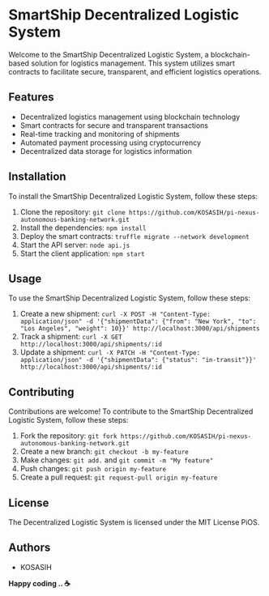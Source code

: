# SmartShip Decentralized Logistic System

Welcome to the SmartShip Decentralized Logistic System, a blockchain-based solution for logistics management. This system utilizes smart contracts to facilitate secure, transparent, and efficient logistics operations.

## Features

* Decentralized logistics management using blockchain technology
* Smart contracts for secure and transparent transactions
* Real-time tracking and monitoring of shipments
* Automated payment processing using cryptocurrency
* Decentralized data storage for logistics information

## Installation

To install the SmartShip Decentralized Logistic System, follow these steps:

1. Clone the repository: `git clone https://github.com/KOSASIH/pi-nexus-autonomous-banking-network.git`
2. Install the dependencies: `npm install`
3. Deploy the smart contracts: `truffle migrate --network development`
4. Start the API server: `node api.js`
5. Start the client application: `npm start`

## Usage

To use the SmartShip Decentralized Logistic System, follow these steps:

1. Create a new shipment: `curl -X POST -H "Content-Type: application/json" -d '{"shipmentData": {"from": "New York", "to": "Los Angeles", "weight": 10}}' http://localhost:3000/api/shipments`
2. Track a shipment: `curl -X GET http://localhost:3000/api/shipments/:id`
3. Update a shipment: `curl -X PATCH -H "Content-Type: application/json" -d '{"shipmentData": {"status": "in-transit"}}' http://localhost:3000/api/shipments/:id`

## Contributing

Contributions are welcome! To contribute to the SmartShip Decentralized Logistic System, follow these steps:

1. Fork the repository: `git fork https://github.com/KOSASIH/pi-nexus-autonomous-banking-network.git`
2. Create a new branch: `git checkout -b my-feature`
3. Make changes: `git add.` and `git commit -m "My feature"`
4. Push changes: `git push origin my-feature`
5. Create a pull request: `git request-pull origin my-feature`

## License

The Decentralized Logistic System is licensed under the MIT License PiOS.

## Authors

* KOSASIH

**Happy coding  ..  ☕**
